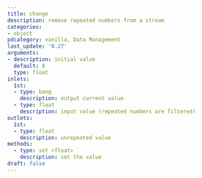 ```yaml
---
title: change
description: remove repeated numbers from a stream
categories:
- object
pdcategory: vanilla, Data Management
last_update: '0.27'
arguments:
- description: initial value 
  default: 0
  type: float
inlets:
  1st:
  - type: bang
    description: output current value
  - type: float
    description: input value (repeated numbers are filtered)
outlets:
  1st:
  - type: float
    description: unrepeated value
methods:
  - type: set <float>
    description: set the value
draft: false
---
```


